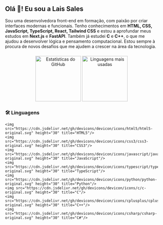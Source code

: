 <h2 align="left">Olá 👋! Eu sou a Lais Sales</h2>

<p align="left">
Sou uma desenvolvedora front-end em formação, com paixão por criar interfaces modernas e funcionais. Tenho conhecimentos em <strong>HTML, CSS, JavaScript, TypeScript, React, Tailwind CSS</strong> e estou a aprofundar meus estudos em <strong>Next.js</strong> e <strong>FastAPI</strong>. Também já estudei <strong>C</strong> e <strong>C++</strong>, o que me ajudou a desenvolver lógica e pensamento computacional. Estou sempre à procura de novos desafios que me ajudem a crescer na área da tecnologia.
</p>

###

<div align="center">
  <img src="https://github-readme-stats.vercel.app/api?username=maurodesouza&hide_title=false&hide_rank=false&show_icons=true&include_all_commits=true&count_private=true&disable_animations=false&theme=dracula&locale=pt-br&hide_border=false" height="150" alt="Estatísticas do GitHub" />
  <img src="https://github-readme-stats.vercel.app/api/top-langs?username=maurodesouza&locale=pt-br&hide_title=false&layout=compact&card_width=320&langs_count=5&theme=dracula&hide_border=false" height="150" alt="Linguagens mais usadas" />
</div>

###

<div align="left">
  <h3>🛠️ Linguagens</h3>



    <img src="https://cdn.jsdelivr.net/gh/devicons/devicon/icons/html5/html5-original.svg" height="30" title="HTML5"/>
    <img src="https://cdn.jsdelivr.net/gh/devicons/devicon/icons/css3/css3-original.svg" height="30" title="CSS3"/>
    <img src="https://cdn.jsdelivr.net/gh/devicons/devicon/icons/javascript/javascript-original.svg" height="30" title="JavaScript"/>
    <img src="https://cdn.jsdelivr.net/gh/devicons/devicon/icons/typescript/typescript-original.svg" height="30" title="TypeScript"/>
    <img src="https://cdn.jsdelivr.net/gh/devicons/devicon/icons/python/python-original.svg" height="30" title="Python"/>
    <img src="https://cdn.jsdelivr.net/gh/devicons/devicon/icons/c/c-original.svg" height="30" title="C"/>
    <img src="https://cdn.jsdelivr.net/gh/devicons/devicon/icons/cplusplus/cplusplus-original.svg" height="30" title="C++"/>
    <img src="https://cdn.jsdelivr.net/gh/devicons/devicon/icons/csharp/csharp-original.svg" height="30" title="C#"/>
  </div>

 
